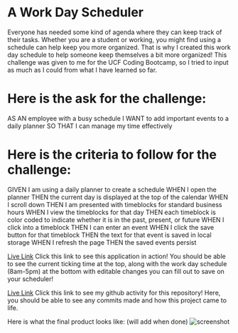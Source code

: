 # A Work Day Scheduler
Everyone has needed some kind of agenda where they can keep track of their tasks. Whether you are a student or working, you might find using a  schedule can help keep you more organized. That is why I created this work day schedule to help someone keep themselves a bit more organized! This challenge was given to me for the UCF Coding Bootcamp, so I tried to input as much as I could from what I have learned so far.



# Here is the ask for the challenge:
AS AN employee with a busy schedule
I WANT to add important events to a daily planner
SO THAT I can manage my time effectively

# Here is the criteria to follow for the challenge:
GIVEN I am using a daily planner to create a schedule
WHEN I open the planner
THEN the current day is displayed at the top of the calendar
WHEN I scroll down
THEN I am presented with timeblocks for standard business hours
WHEN I view the timeblocks for that day
THEN each timeblock is color coded to indicate whether it is in the past, present, or future
WHEN I click into a timeblock
THEN I can enter an event
WHEN I click the save button for that timeblock
THEN the text for that event is saved in local storage
WHEN I refresh the page
THEN the saved events persist


[Live Link](https://haileyrb25.github.io/workday_Scheduler/)
Click this link to see this application in action! You should be able to see the current ticking time at the top, along with the work day schedule (8am-5pm) at the bottom with editable changes you can fill out to save on your scheduler!

[Live Link](https://github.com/haileyrb25/workday_Scheduler)
Click this link to see my github activity for this repository! Here, you should be able to see any commits made and how this project came to life.



Here is what the final product looks like: (will add when done)
![screenshot]()
